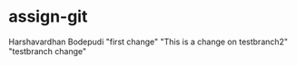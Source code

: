 # assign-git

Harshavardhan Bodepudi
"first change"
"This is a change on testbranch2"
"testbranch change"
